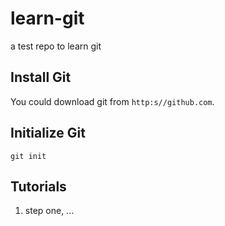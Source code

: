 # learn-git
a test repo to learn git

## Install Git
You could download git from `http:s//github.com`.

## Initialize Git
`git init`

## Tutorials

1. step one, ...

